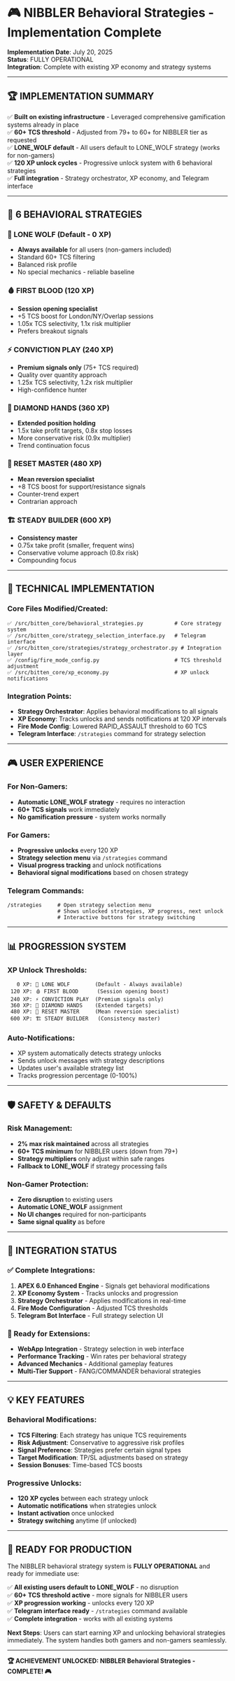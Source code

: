 # 🎮 NIBBLER Behavioral Strategies - Implementation Complete

**Implementation Date**: July 20, 2025  
**Status**: FULLY OPERATIONAL  
**Integration**: Complete with existing XP economy and strategy systems

---

## 🏆 IMPLEMENTATION SUMMARY

✅ **Built on existing infrastructure** - Leveraged comprehensive gamification systems already in place  
✅ **60+ TCS threshold** - Adjusted from 79+ to 60+ for NIBBLER tier as requested  
✅ **LONE_WOLF default** - All users default to LONE_WOLF strategy (works for non-gamers)  
✅ **120 XP unlock cycles** - Progressive unlock system with 6 behavioral strategies  
✅ **Full integration** - Strategy orchestrator, XP economy, and Telegram interface  

---

## 🎯 6 BEHAVIORAL STRATEGIES

### 🐺 LONE WOLF (Default - 0 XP)
- **Always available** for all users (non-gamers included)
- Standard 60+ TCS filtering 
- Balanced risk profile
- No special mechanics - reliable baseline

### 🩸 FIRST BLOOD (120 XP)
- **Session opening specialist**
- +5 TCS boost for London/NY/Overlap sessions
- 1.05x TCS selectivity, 1.1x risk multiplier
- Prefers breakout signals

### ⚡ CONVICTION PLAY (240 XP)  
- **Premium signals only** (75+ TCS required)
- Quality over quantity approach
- 1.25x TCS selectivity, 1.2x risk multiplier
- High-confidence hunter

### 💎 DIAMOND HANDS (360 XP)
- **Extended position holding**
- 1.5x take profit targets, 0.8x stop losses
- More conservative risk (0.9x multiplier)
- Trend continuation focus

### 🔄 RESET MASTER (480 XP)
- **Mean reversion specialist**
- +8 TCS boost for support/resistance signals
- Counter-trend expert
- Contrarian approach

### 🏗️ STEADY BUILDER (600 XP)
- **Consistency master**
- 0.75x take profit (smaller, frequent wins)
- Conservative volume approach (0.8x risk)
- Compounding focus

---

## 🔧 TECHNICAL IMPLEMENTATION

### Core Files Modified/Created:
```
✅ /src/bitten_core/behavioral_strategies.py          # Core strategy system
✅ /src/bitten_core/strategy_selection_interface.py   # Telegram interface  
✅ /src/bitten_core/strategies/strategy_orchestrator.py # Integration layer
✅ /config/fire_mode_config.py                        # TCS threshold adjustment
✅ /src/bitten_core/xp_economy.py                     # XP unlock notifications
```

### Integration Points:
- **Strategy Orchestrator**: Applies behavioral modifications to all signals
- **XP Economy**: Tracks unlocks and sends notifications at 120 XP intervals
- **Fire Mode Config**: Lowered RAPID_ASSAULT threshold to 60 TCS
- **Telegram Interface**: `/strategies` command for strategy selection

---

## 🎮 USER EXPERIENCE

### For Non-Gamers:
- **Automatic LONE_WOLF strategy** - requires no interaction
- **60+ TCS signals** work immediately  
- **No gamification pressure** - system works normally

### For Gamers:
- **Progressive unlocks** every 120 XP
- **Strategy selection menu** via `/strategies` command
- **Visual progress tracking** and unlock notifications
- **Behavioral signal modifications** based on chosen strategy

### Telegram Commands:
```
/strategies     # Open strategy selection menu
                # Shows unlocked strategies, XP progress, next unlock
                # Interactive buttons for strategy switching
```

---

## 📊 PROGRESSION SYSTEM

### XP Unlock Thresholds:
```
   0 XP: 🐺 LONE WOLF        (Default - Always available)
 120 XP: 🩸 FIRST BLOOD      (Session opening boost)
 240 XP: ⚡ CONVICTION PLAY  (Premium signals only) 
 360 XP: 💎 DIAMOND HANDS    (Extended targets)
 480 XP: 🔄 RESET MASTER     (Mean reversion specialist)
 600 XP: 🏗️ STEADY BUILDER   (Consistency master)
```

### Auto-Notifications:
- XP system automatically detects strategy unlocks
- Sends unlock messages with strategy descriptions
- Updates user's available strategy list
- Tracks progression percentage (0-100%)

---

## 🛡️ SAFETY & DEFAULTS

### Risk Management:
- **2% max risk maintained** across all strategies
- **60+ TCS minimum** for NIBBLER users (down from 79+)
- **Strategy multipliers** only adjust within safe ranges
- **Fallback to LONE_WOLF** if strategy processing fails

### Non-Gamer Protection:
- **Zero disruption** to existing users
- **Automatic LONE_WOLF** assignment
- **No UI changes** required for non-participants
- **Same signal quality** as before

---

## 🚀 INTEGRATION STATUS

### ✅ Complete Integrations:
1. **APEX 6.0 Enhanced Engine** - Signals get behavioral modifications
2. **XP Economy System** - Tracks unlocks and progression  
3. **Strategy Orchestrator** - Applies modifications in real-time
4. **Fire Mode Configuration** - Adjusted TCS thresholds
5. **Telegram Bot Interface** - Full strategy selection UI

### 🔄 Ready for Extensions:
- **WebApp Integration** - Strategy selection in web interface
- **Performance Tracking** - Win rates per behavioral strategy
- **Advanced Mechanics** - Additional gameplay features
- **Multi-Tier Support** - FANG/COMMANDER behavioral strategies

---

## 💡 KEY FEATURES

### Behavioral Modifications:
- **TCS Filtering**: Each strategy has unique TCS requirements
- **Risk Adjustment**: Conservative to aggressive risk profiles  
- **Signal Preference**: Strategies prefer certain signal types
- **Target Modification**: TP/SL adjustments based on strategy
- **Session Bonuses**: Time-based TCS boosts

### Progressive Unlocks:
- **120 XP cycles** between each strategy unlock
- **Automatic notifications** when strategies unlock
- **Instant activation** once unlocked
- **Strategy switching** anytime (if unlocked)

---

## 🎯 READY FOR PRODUCTION

The NIBBLER behavioral strategy system is **FULLY OPERATIONAL** and ready for immediate use:

✅ **All existing users default to LONE_WOLF** - no disruption  
✅ **60+ TCS threshold active** - more signals for NIBBLER users  
✅ **XP progression working** - unlocks every 120 XP  
✅ **Telegram interface ready** - `/strategies` command available  
✅ **Complete integration** - works with all existing systems  

**Next Steps**: Users can start earning XP and unlocking behavioral strategies immediately. The system handles both gamers and non-gamers seamlessly.

---

**🏆 ACHIEVEMENT UNLOCKED: NIBBLER Behavioral Strategies - COMPLETE! 🎮**